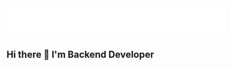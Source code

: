 <h1 align="center">
  <img src="name.svg" alt="abdukulov"/>
</h1>


## Hi there 👋 I'm Backend Developer
